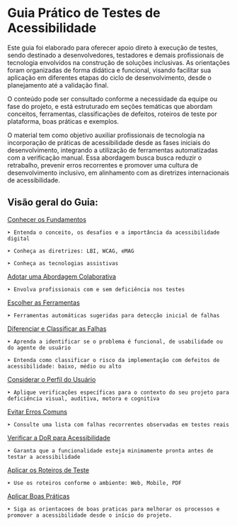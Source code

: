 # Guia Prático de Testes de Acessibilidade

Este guia foi elaborado para oferecer apoio direto à execução de testes, sendo destinado a desenvolvedores, testadores e demais profissionais de tecnologia envolvidos na construção de soluções inclusivas. As orientações foram organizadas de forma didática e funcional, visando facilitar sua aplicação em diferentes etapas do ciclo de desenvolvimento, desde o planejamento até a validação final.

O conteúdo pode ser consultado conforme a necessidade da equipe ou fase do projeto, e está estruturado em seções temáticas que abordam conceitos, ferramentas, classificações de defeitos, roteiros de teste por plataforma, boas práticas e exemplos. 

O material tem como objetivo auxiliar profissionais de tecnologia na incorporação de práticas de acessibilidade desde as fases iniciais do desenvolvimento, integrando a utilização de ferramentas automatizadas com a verificação manual. Essa abordagem busca busca reduzir o retrabalho, prevenir erros recorrentes e promover uma cultura de desenvolvimento inclusivo, em alinhamento com as diretrizes internacionais de acessibilidade.



## Visão geral do Guia:
[Conhecer os Fundamentos](fundamentos.md#fundamentos-de-acessibilidade-digital)

    ➤ Entenda o conceito, os desafios e a importância da acessibilidade digital

    ➤ Conheça as diretrizes: LBI, WCAG, eMAG

    ➤ Conheça as tecnologias assistivas

[Adotar uma Abordagem Colaborativa](abordagem_colaborativa.md#abordagem-colaborativa)

    ➤ Envolva profissionais com e sem deficiência nos testes

[Escolher as Ferramentas](ferramentas.md#ferramentas-sugeridas-para-testes-de-acessiblidade) 

    ➤ Ferramentas automáticas sugeridas para detecção inicial de falhas

[Diferenciar e Classificar as Falhas](diferenciar_acessibilidade.md#diferenciacao-por-tipo-de-falha-em-testes-de-acessibilidade) 

    ➤ Aprenda a identificar se o problema é funcional, de usabilidade ou do agente de usuário

    ➤ Entenda como classificar o risco da implementação com defeitos de acessibilidade: baixo, médio ou alto

[Considerar o Perfil do Usuário](verificacoes_por_deficiencia.md#verificacoes-de-acessibilidade-por-perfil-de-usuario) 

    ➤ Aplique verificações específicas para o contexto do seu projeto para deficiência visual, auditiva, motora e cognitiva

[Evitar Erros Comuns](erros_recorrentes.md#erros-recorrentes-em-testes-de-acessibilidade)

    ➤ Consulte uma lista com falhas recorrentes observadas em testes reais

[Verificar a DoR para Acessibilidade](dor.md#definition-of-ready-dor-para-acessiblidade) 

    ➤ Garanta que a funcionalidade esteja minimamente pronta antes de testar a acessibilidade

[Aplicar os Roteiros de Teste](roteiros.md#roteiros-de-testes) 

    ➤ Use os roteiros conforme o ambiente: Web, Mobile, PDF

[Aplicar Boas Práticas](boas_praticas.md#boas-praticas-e-consideracoes-finais) 

    ➤ Siga as orientacoes de boas praticas para melhorar os processos e promover a acessibilidade desde o início do projeto.